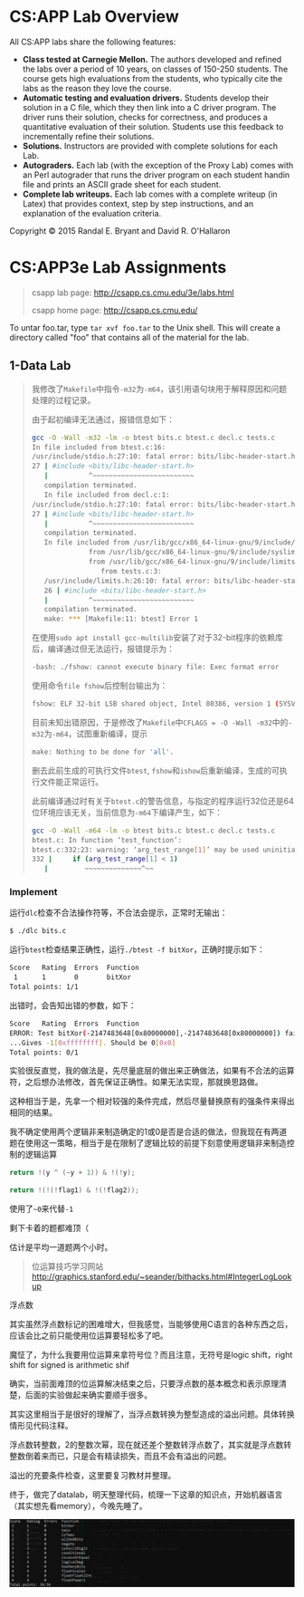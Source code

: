 # CS:APP Lab Overview

All CS:APP labs share the following features:

- **Class tested at Carnegie Mellon.** The authors developed and refined the labs over a period of 10 years, on classes of 150-250 students. The course gets high evaluations from the students, who typically cite the labs as the reason they love the course.
- **Automatic testing and evaluation drivers.** Students develop their solution in a C file, which they then link into a C driver program. The driver runs their solution, checks for correctness, and produces a quantitative evaluation of their solution. Students use this feedback to incrementally refine their solutions.
- **Solutions.** Instructors are provided with complete solutions for each Lab.
- **Autograders.** Each lab (with the exception of the Proxy Lab) comes with an Perl autograder that runs the driver program on each student handin file and prints an ASCII grade sheet for each student.
- **Complete lab writeups.** Each lab comes with a complete writeup (in Latex) that provides context, step by step instructions, and an explanation of the evaluation criteria.

Copyright © 2015 Randal E. Bryant and David R. O'Hallaron

# CS:APP3e Lab Assignments

> csapp lab page: http://csapp.cs.cmu.edu/3e/labs.html
>
> csapp home page: http://csapp.cs.cmu.edu/

To untar foo.tar, type `tar xvf foo.tar` to the Unix shell. This will create a directory called "foo" that contains all of the material for the lab.

## 1-Data Lab
> 我修改了`Makefile`中指令`-m32`为`-m64`，该引用语句块用于解释原因和问题处理的过程记录。
>
> 由于起初编译无法通过，报错信息如下：
> 
> ```bash
>gcc -O -Wall -m32 -lm -o btest bits.c btest.c decl.c tests.c
> In file included from btest.c:16:
> /usr/include/stdio.h:27:10: fatal error: bits/libc-header-start.h: No such file or directory
> 27 | #include <bits/libc-header-start.h>
>    |          ^~~~~~~~~~~~~~~~~~~~~~~~~~
>    compilation terminated.
>    In file included from decl.c:1:
> /usr/include/stdio.h:27:10: fatal error: bits/libc-header-start.h: No such file or directory
> 27 | #include <bits/libc-header-start.h>
>    |          ^~~~~~~~~~~~~~~~~~~~~~~~~~
>    compilation terminated.
>    In file included from /usr/lib/gcc/x86_64-linux-gnu/9/include/limits.h:194,
>               from /usr/lib/gcc/x86_64-linux-gnu/9/include/syslimits.h:7,
>               from /usr/lib/gcc/x86_64-linux-gnu/9/include/limits.h:34,
>                  from tests.c:3:
>    /usr/include/limits.h:26:10: fatal error: bits/libc-header-start.h: No such file or directory
>    26 | #include <bits/libc-header-start.h>
>    |          ^~~~~~~~~~~~~~~~~~~~~~~~~~
>    compilation terminated.
>    make: *** [Makefile:11: btest] Error 1
> ```
> 
> 在使用`sudo apt install gcc-multilib`安装了对于32-bit程序的依赖库后，编译通过但无法运行，报错提示为：
>
> ```bash
>-bash: ./fshow: cannot execute binary file: Exec format error
> ```
> 
> 使用命令`file fshow`后控制台输出为：
>
> ```bash
>fshow: ELF 32-bit LSB shared object, Intel 80386, version 1 (SYSV), dynamically linked, interpreter /lib/ld-linux.so.2, BuildID[sha1]=997a290081e8b585528c7bcbdab82629817a1cb5, for GNU/Linux 3.2.0, not stripped
> ```
> 
> 目前未知出错原因，于是修改了`Makefile`中`CFLAGS = -O -Wall -m32`中的`-m32`为`-m64`，试图重新编译，提示
>
> ```bash
>make: Nothing to be done for 'all'.
> ```
> 
> 删去此前生成的可执行文件`btest`, `fshow`和`ishow`后重新编译，生成的可执行文件能正常运行。
>
> 此前编译通过时有关于`btest.c`的警告信息，与指定的程序运行32位还是64位环境应该无关，当前信息为`-m64`下编译产生，如下：
>
> ```bash
>gcc -O -Wall -m64 -lm -o btest bits.c btest.c decl.c tests.c
> btest.c: In function ‘test_function’:
> btest.c:332:23: warning: ‘arg_test_range[1]’ may be used uninitialized in this function [-Wmaybe-uninitialized]
> 332 |     if (arg_test_range[1] < 1)
>    |         ~~~~~~~~~~~~~~^~~
>   ```

### Implement

运行`dlc`检查不合法操作符等，不合法会提示，正常时无输出：

```bash
$ ./dlc bits.c
```

运行`btest`检查结果正确性，运行`./btest -f bitXor`，正确时提示如下：

```bash
Score   Rating  Errors  Function
 1      1       0       bitXor
Total points: 1/1
```

出错时，会告知出错的参数，如下：

```bash
Score   Rating  Errors  Function
ERROR: Test bitXor(-2147483648[0x80000000],-2147483648[0x80000000]) failed...
...Gives -1[0xffffffff]. Should be 0[0x0]
Total points: 0/1
```

实验很反直觉，我的做法是，先尽量底层的做出来正确做法，如果有不合法的运算符，之后想办法修改，首先保证正确性。如果无法实现，那就换思路做。

这种相当于是，先拿一个相对较强的条件完成，然后尽量替换原有的强条件来得出相同的结果。

我不确定使用两个逻辑非来制造确定的1或0是否是合适的做法，但我现在有两道题在使用这一策略，相当于是在限制了逻辑比较的前提下刻意使用逻辑非来制造控制的逻辑运算

```c
return !(y ^ (~y + 1)) & !(!y);
```

```c
return !(!(!flag1) & !(!flag2));
```

使用了`~0`来代替`-1`

剩下卡着的题都难顶（

估计是平均一道题两个小时。

> 位运算技巧学习网站 http://graphics.stanford.edu/~seander/bithacks.html#IntegerLogLookup

浮点数

其实虽然浮点数标记的困难增大，但我感觉，当能够使用C语言的各种东西之后，应该会比之前只能使用位运算要轻松多了吧。

魔怔了，为什么我要用位运算来拿符号位？而且注意，无符号是logic shift，right shift for signed is arithmetic shif

确实，当前面难顶的位运算解决结束之后，只要浮点数的基本概念和表示原理清楚，后面的实验做起来确实要顺手很多。

其实这里相当于是很好的理解了，当浮点数转换为整型造成的溢出问题。具体转换情形见代码注释。

浮点数转整数，2的整数次幂，现在就还差个整数转浮点数了，其实就是浮点数转整数倒着来而已，只是会有精读损失，而且不会有溢出的问题。

溢出的充要条件检查，这里要复习教材并整理。

终于，做完了datalab，明天整理代码，梳理一下这章的知识点，开始机器语言（其实想先看memory），今晚先睡了。

![image-20220104235730075](README.assets/image-20220104235730075.png)
